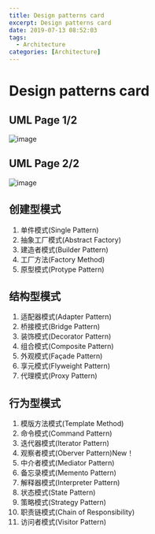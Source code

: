 ```yaml
---
title: Design patterns card
excerpt: Design patterns card
date: 2019-07-13 08:52:03
tags:
  - Architecture
categories: [Architecture]
---
```


# Design patterns card

## UML Page 1/2

![image](design-patterns-card_page_01.svg)

## UML Page 2/2

![image](design-patterns-card_page_02.svg)

## 创建型模式
1. 单件模式(Single Pattern)
2. 抽象工厂模式(Abstract Factory)
3. 建造者模式(Builder Pattern)
4. 工厂方法(Factory Method)
5. 原型模式(Protype Pattern)

## 结构型模式
1. 适配器模式(Adapter Pattern)
2. 桥接模式(Bridge Pattern)
3. 装饰模式(Decorator Pattern)
4. 组合模式(Composite Pattern)
5. 外观模式(Façade Pattern)
6. 享元模式(Flyweight Pattern)
7. 代理模式(Proxy Pattern)

## 行为型模式
1. 模版方法模式(Template Method)
2. 命令模式(Command Pattern)
3. 迭代器模式(Iterator Pattern)
4. 观察者模式(Oberver Pattern)New！
5. 中介者模式(Mediator Pattern)
6. 备忘录模式(Memento Pattern)
7. 解释器模式(Interpreter Pattern)
8. 状态模式(State Pattern)
9. 策略模式(Strategy Pattern)
10. 职责链模式(Chain of Responsibility)
11. 访问者模式(Visitor Pattern)
